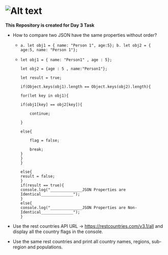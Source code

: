 # ![Alt text](https://miro.medium.com/v2/resize:fit:720/format:webp/1*-JdXoCEA_G0mS6gpHvRR4Q.png)

**This Repository is created for Day 3 Task**

+ How to compare two JSON have the same properties without order?
  
    + `a. let obj1 = { name: "Person 1", age:5};
       b. let obj2 = { age:5, name: "Person 1"};`

  +     let obj1 = { name: "Person1" , age : 5};

        let obj2 = {age : 5 , name:"Person1"};

        let result = true;

        if(Object.keys(obj1).length == Object.keys(obj2).length){

        for(let key in obj1){

        if(obj1[key] == obj2[key]){

            continue;

        }

        else{

            flag = false;

            break;
        }
        }
        }

        else{
        result = false;
        }
        if(result == true){
        console.log("______________JSON Properties are Identical______________");
        }
        else{
        console.log("______________JSON Properties are Non-Identical______________");
        }


+ Use the rest countries API URL -> https://restcountries.com/v3.1/all and display all the country flags in the console.

+ Use the same rest countries and print all country names, regions, sub-region and populations.